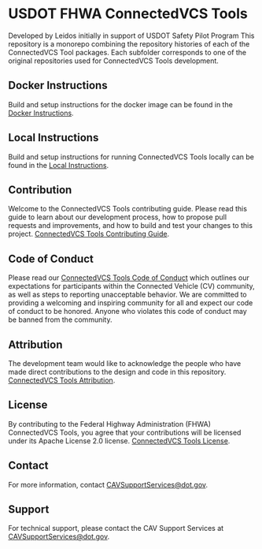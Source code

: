 # USDOT FHWA ConnectedVCS Tools
Developed by Leidos initially in support of USDOT Safety Pilot Program
This repository is a monorepo combining the repository histories of each of the 
ConnectedVCS Tool packages. Each subfolder corresponds to one of the original 
repositories used for ConnectedVCS Tools development.

## Docker Instructions
Build and setup instructions for the docker image can be found in the [Docker Instructions](docs/Docker_Instructions.md).

## Local Instructions
Build and setup instructions for running ConnectedVCS Tools locally can be found in the [Local Instructions](docs/Local_Instructions.md).

## Contribution
Welcome to the ConnectedVCS Tools contributing guide. Please read this guide to learn about our development process, how to propose pull requests and improvements, and how to build and test your changes to this project. [ConnectedVCS Tools Contributing Guide](Contributing.md).

## Code of Conduct 
Please read our [ConnectedVCS Tools Code of Conduct](Code_of_Conduct.md) which outlines our expectations for participants within the Connected Vehicle (CV) community, as well as steps to reporting unacceptable behavior. We are committed to providing a welcoming and inspiring community for all and expect our code of conduct to be honored. Anyone who violates this code of conduct may be banned from the community.

## Attribution
The development team would like to acknowledge the people who have made direct contributions to the design and code in this repository. [ConnectedVCS Tools Attribution](ATTRIBUTION.md).

## License
By contributing to the Federal Highway Administration (FHWA) ConnectedVCS Tools, you agree that your contributions will be licensed under its Apache License 2.0 license. [ConnectedVCS Tools License](LICENSE).

## Contact
For more information, contact CAVSupportServices@dot.gov.

## Support
For technical support, please contact the CAV Support Services at CAVSupportServices@dot.gov.


